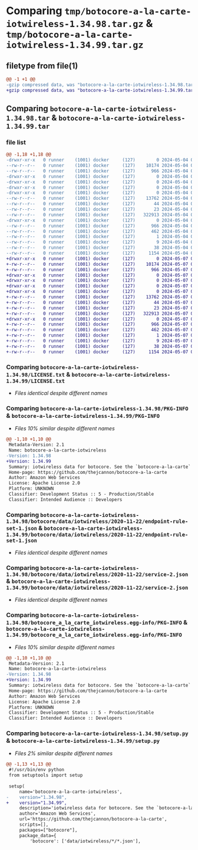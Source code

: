# Comparing `tmp/botocore-a-la-carte-iotwireless-1.34.98.tar.gz` & `tmp/botocore-a-la-carte-iotwireless-1.34.99.tar.gz`

## filetype from file(1)

```diff
@@ -1 +1 @@
-gzip compressed data, was "botocore-a-la-carte-iotwireless-1.34.98.tar", last modified: Sat May  4 01:01:28 2024, max compression
+gzip compressed data, was "botocore-a-la-carte-iotwireless-1.34.99.tar", last modified: Tue May  7 01:02:30 2024, max compression
```

## Comparing `botocore-a-la-carte-iotwireless-1.34.98.tar` & `botocore-a-la-carte-iotwireless-1.34.99.tar`

### file list

```diff
@@ -1,18 +1,18 @@
-drwxr-xr-x   0 runner    (1001) docker     (127)        0 2024-05-04 01:01:28.490155 botocore-a-la-carte-iotwireless-1.34.98/
--rw-r--r--   0 runner    (1001) docker     (127)    10174 2024-05-04 01:01:28.000000 botocore-a-la-carte-iotwireless-1.34.98/LICENSE.txt
--rw-r--r--   0 runner    (1001) docker     (127)      966 2024-05-04 01:01:28.490155 botocore-a-la-carte-iotwireless-1.34.98/PKG-INFO
-drwxr-xr-x   0 runner    (1001) docker     (127)        0 2024-05-04 01:01:28.486155 botocore-a-la-carte-iotwireless-1.34.98/botocore/
-drwxr-xr-x   0 runner    (1001) docker     (127)        0 2024-05-04 01:01:28.486155 botocore-a-la-carte-iotwireless-1.34.98/botocore/data/
-drwxr-xr-x   0 runner    (1001) docker     (127)        0 2024-05-04 01:01:28.486155 botocore-a-la-carte-iotwireless-1.34.98/botocore/data/iotwireless/
-drwxr-xr-x   0 runner    (1001) docker     (127)        0 2024-05-04 01:01:28.486155 botocore-a-la-carte-iotwireless-1.34.98/botocore/data/iotwireless/2020-11-22/
--rw-r--r--   0 runner    (1001) docker     (127)    13762 2024-05-04 01:01:11.000000 botocore-a-la-carte-iotwireless-1.34.98/botocore/data/iotwireless/2020-11-22/endpoint-rule-set-1.json
--rw-r--r--   0 runner    (1001) docker     (127)       44 2024-05-04 01:01:11.000000 botocore-a-la-carte-iotwireless-1.34.98/botocore/data/iotwireless/2020-11-22/examples-1.json
--rw-r--r--   0 runner    (1001) docker     (127)       23 2024-05-04 01:01:11.000000 botocore-a-la-carte-iotwireless-1.34.98/botocore/data/iotwireless/2020-11-22/paginators-1.json
--rw-r--r--   0 runner    (1001) docker     (127)   322913 2024-05-04 01:01:11.000000 botocore-a-la-carte-iotwireless-1.34.98/botocore/data/iotwireless/2020-11-22/service-2.json
-drwxr-xr-x   0 runner    (1001) docker     (127)        0 2024-05-04 01:01:28.490155 botocore-a-la-carte-iotwireless-1.34.98/botocore_a_la_carte_iotwireless.egg-info/
--rw-r--r--   0 runner    (1001) docker     (127)      966 2024-05-04 01:01:28.000000 botocore-a-la-carte-iotwireless-1.34.98/botocore_a_la_carte_iotwireless.egg-info/PKG-INFO
--rw-r--r--   0 runner    (1001) docker     (127)      462 2024-05-04 01:01:28.000000 botocore-a-la-carte-iotwireless-1.34.98/botocore_a_la_carte_iotwireless.egg-info/SOURCES.txt
--rw-r--r--   0 runner    (1001) docker     (127)        1 2024-05-04 01:01:28.000000 botocore-a-la-carte-iotwireless-1.34.98/botocore_a_la_carte_iotwireless.egg-info/dependency_links.txt
--rw-r--r--   0 runner    (1001) docker     (127)        9 2024-05-04 01:01:28.000000 botocore-a-la-carte-iotwireless-1.34.98/botocore_a_la_carte_iotwireless.egg-info/top_level.txt
--rw-r--r--   0 runner    (1001) docker     (127)       38 2024-05-04 01:01:28.490155 botocore-a-la-carte-iotwireless-1.34.98/setup.cfg
--rw-r--r--   0 runner    (1001) docker     (127)     1154 2024-05-04 01:01:28.000000 botocore-a-la-carte-iotwireless-1.34.98/setup.py
+drwxr-xr-x   0 runner    (1001) docker     (127)        0 2024-05-07 01:02:30.536096 botocore-a-la-carte-iotwireless-1.34.99/
+-rw-r--r--   0 runner    (1001) docker     (127)    10174 2024-05-07 01:02:30.000000 botocore-a-la-carte-iotwireless-1.34.99/LICENSE.txt
+-rw-r--r--   0 runner    (1001) docker     (127)      966 2024-05-07 01:02:30.536096 botocore-a-la-carte-iotwireless-1.34.99/PKG-INFO
+drwxr-xr-x   0 runner    (1001) docker     (127)        0 2024-05-07 01:02:30.532096 botocore-a-la-carte-iotwireless-1.34.99/botocore/
+drwxr-xr-x   0 runner    (1001) docker     (127)        0 2024-05-07 01:02:30.532096 botocore-a-la-carte-iotwireless-1.34.99/botocore/data/
+drwxr-xr-x   0 runner    (1001) docker     (127)        0 2024-05-07 01:02:30.532096 botocore-a-la-carte-iotwireless-1.34.99/botocore/data/iotwireless/
+drwxr-xr-x   0 runner    (1001) docker     (127)        0 2024-05-07 01:02:30.536096 botocore-a-la-carte-iotwireless-1.34.99/botocore/data/iotwireless/2020-11-22/
+-rw-r--r--   0 runner    (1001) docker     (127)    13762 2024-05-07 01:02:10.000000 botocore-a-la-carte-iotwireless-1.34.99/botocore/data/iotwireless/2020-11-22/endpoint-rule-set-1.json
+-rw-r--r--   0 runner    (1001) docker     (127)       44 2024-05-07 01:02:10.000000 botocore-a-la-carte-iotwireless-1.34.99/botocore/data/iotwireless/2020-11-22/examples-1.json
+-rw-r--r--   0 runner    (1001) docker     (127)       23 2024-05-07 01:02:10.000000 botocore-a-la-carte-iotwireless-1.34.99/botocore/data/iotwireless/2020-11-22/paginators-1.json
+-rw-r--r--   0 runner    (1001) docker     (127)   322913 2024-05-07 01:02:10.000000 botocore-a-la-carte-iotwireless-1.34.99/botocore/data/iotwireless/2020-11-22/service-2.json
+drwxr-xr-x   0 runner    (1001) docker     (127)        0 2024-05-07 01:02:30.536096 botocore-a-la-carte-iotwireless-1.34.99/botocore_a_la_carte_iotwireless.egg-info/
+-rw-r--r--   0 runner    (1001) docker     (127)      966 2024-05-07 01:02:30.000000 botocore-a-la-carte-iotwireless-1.34.99/botocore_a_la_carte_iotwireless.egg-info/PKG-INFO
+-rw-r--r--   0 runner    (1001) docker     (127)      462 2024-05-07 01:02:30.000000 botocore-a-la-carte-iotwireless-1.34.99/botocore_a_la_carte_iotwireless.egg-info/SOURCES.txt
+-rw-r--r--   0 runner    (1001) docker     (127)        1 2024-05-07 01:02:30.000000 botocore-a-la-carte-iotwireless-1.34.99/botocore_a_la_carte_iotwireless.egg-info/dependency_links.txt
+-rw-r--r--   0 runner    (1001) docker     (127)        9 2024-05-07 01:02:30.000000 botocore-a-la-carte-iotwireless-1.34.99/botocore_a_la_carte_iotwireless.egg-info/top_level.txt
+-rw-r--r--   0 runner    (1001) docker     (127)       38 2024-05-07 01:02:30.536096 botocore-a-la-carte-iotwireless-1.34.99/setup.cfg
+-rw-r--r--   0 runner    (1001) docker     (127)     1154 2024-05-07 01:02:30.000000 botocore-a-la-carte-iotwireless-1.34.99/setup.py
```

### Comparing `botocore-a-la-carte-iotwireless-1.34.98/LICENSE.txt` & `botocore-a-la-carte-iotwireless-1.34.99/LICENSE.txt`

 * *Files identical despite different names*

### Comparing `botocore-a-la-carte-iotwireless-1.34.98/PKG-INFO` & `botocore-a-la-carte-iotwireless-1.34.99/PKG-INFO`

 * *Files 10% similar despite different names*

```diff
@@ -1,10 +1,10 @@
 Metadata-Version: 2.1
 Name: botocore-a-la-carte-iotwireless
-Version: 1.34.98
+Version: 1.34.99
 Summary: iotwireless data for botocore. See the `botocore-a-la-carte` package for more info.
 Home-page: https://github.com/thejcannon/botocore-a-la-carte
 Author: Amazon Web Services
 License: Apache License 2.0
 Platform: UNKNOWN
 Classifier: Development Status :: 5 - Production/Stable
 Classifier: Intended Audience :: Developers
```

### Comparing `botocore-a-la-carte-iotwireless-1.34.98/botocore/data/iotwireless/2020-11-22/endpoint-rule-set-1.json` & `botocore-a-la-carte-iotwireless-1.34.99/botocore/data/iotwireless/2020-11-22/endpoint-rule-set-1.json`

 * *Files identical despite different names*

### Comparing `botocore-a-la-carte-iotwireless-1.34.98/botocore/data/iotwireless/2020-11-22/service-2.json` & `botocore-a-la-carte-iotwireless-1.34.99/botocore/data/iotwireless/2020-11-22/service-2.json`

 * *Files identical despite different names*

### Comparing `botocore-a-la-carte-iotwireless-1.34.98/botocore_a_la_carte_iotwireless.egg-info/PKG-INFO` & `botocore-a-la-carte-iotwireless-1.34.99/botocore_a_la_carte_iotwireless.egg-info/PKG-INFO`

 * *Files 10% similar despite different names*

```diff
@@ -1,10 +1,10 @@
 Metadata-Version: 2.1
 Name: botocore-a-la-carte-iotwireless
-Version: 1.34.98
+Version: 1.34.99
 Summary: iotwireless data for botocore. See the `botocore-a-la-carte` package for more info.
 Home-page: https://github.com/thejcannon/botocore-a-la-carte
 Author: Amazon Web Services
 License: Apache License 2.0
 Platform: UNKNOWN
 Classifier: Development Status :: 5 - Production/Stable
 Classifier: Intended Audience :: Developers
```

### Comparing `botocore-a-la-carte-iotwireless-1.34.98/setup.py` & `botocore-a-la-carte-iotwireless-1.34.99/setup.py`

 * *Files 2% similar despite different names*

```diff
@@ -1,13 +1,13 @@
 #!/usr/bin/env python
 from setuptools import setup
 
 setup(
     name='botocore-a-la-carte-iotwireless',
-    version="1.34.98",
+    version="1.34.99",
     description='iotwireless data for botocore. See the `botocore-a-la-carte` package for more info.',
     author='Amazon Web Services',
     url='https://github.com/thejcannon/botocore-a-la-carte',
     scripts=[],
     packages=["botocore"],
     package_data={
         'botocore': ['data/iotwireless/*/*.json'],
```

